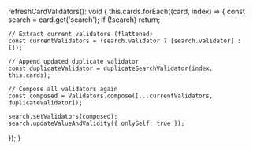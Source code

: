 refreshCardValidators(): void {
  this.cards.forEach((card, index) => {
    const search = card.get('search');
    if (!search) return;

    // Extract current validators (flattened)
    const currentValidators = (search.validator ? [search.validator] : []);

    // Append updated duplicate validator
    const duplicateValidator = duplicateSearchValidator(index, this.cards);

    // Compose all validators again
    const composed = Validators.compose([...currentValidators, duplicateValidator]);

    search.setValidators(composed);
    search.updateValueAndValidity({ onlySelf: true });
  });
}